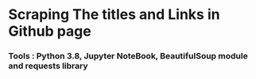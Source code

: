 # Scraping The titles and Links in Github page

### Tools : Python 3.8, Jupyter NoteBook, BeautifulSoup module and requests library
